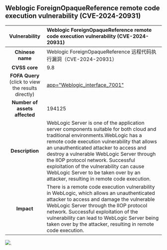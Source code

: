 ## 			Weblogic ForeignOpaqueReference remote code execution vulnerability (CVE-2024-20931)

|   **Vulnerability**  | 		Weblogic ForeignOpaqueReference remote code execution vulnerability (CVE-2024-20931)  |
| :----:   | :-----|
|  **Chinese name**  | 	Weblogic ForeignOpaqueReference 远程代码执行漏洞（CVE-2024-20931） |
| **CVSS core**  | 9.8 |
| **FOFA Query**  (click to view the results directly)| [app="Weblogic_interface_7001"](https://en.fofa.info/result?qbase64=KGJvZHk9IldlbGNvbWUgdG8gV2ViTG9naWMgU2VydmVyIil8fCh0aXRsZT09IkVycm9yIDQwNC0tTm90IEZvdW5kIikgfHwgKCgoYm9keT0iPGgxPkJFQSBXZWJMb2dpYyBTZXJ2ZXIiIHx8IHNlcnZlcj0iV2VibG9naWMiIHx8IGJvZHk9ImNvbnRlbnQ9XCJXZWJMb2dpYyBTZXJ2ZXIiIHx8IGJvZHk9IjxoMT5XZWxjb21lIHRvIFdlYmxvZ2ljIEFwcGxpY2F0aW9uIiB8fCBib2R5PSI8aDE%2BQkVBIFdlYkxvZ2ljIFNlcnZlciIpICYmIGhlYWRlciE9ImNvdWNoZGIiICYmIGhlYWRlciE9ImJvYSIgJiYgaGVhZGVyIT0iUm91dGVyT1MiICYmIGhlYWRlciE9IlgtR2VuZXJhdG9yOiBEcnVwYWwiKSB8fCAoYmFubmVyPSJXZWJsb2dpYyIgJiYgYmFubmVyIT0iY291Y2hkYiIgJiYgYmFubmVyIT0iZHJ1cGFsIiAmJiBiYW5uZXIhPSIgQXBhY2hlLFRvbWNhdCxKYm9zcyIgJiYgYmFubmVyIT0iUmVlQ2FtIElQIENhbWVyYSIgJiYgYmFubmVyIT0iPGgyPkJsb2cgQ29tbWVudHM8L2gyPiIpKSB8fCAocG9ydD0iNzAwMSIgJiYgcHJvdG9jb2w9PSJ3ZWJsb2dpYyIp)|
| **Number of assets affected**  | 	194125 |
| **Description**  | 		WebLogic Server is one of the application server components suitable for both cloud and traditional environments.WebLogic has a remote code execution vulnerability that allows an unauthenticated attacker to access and destroy a vulnerable WebLogic Server through the IIOP protocol network. Successful exploitation of the vulnerability can cause WebLogic Server to be taken over by an attacker, resulting in remote code execution. |
| **Impact** | There is a remote code execution vulnerability in WebLogic, which allows an unauthenticated attacker to access and damage the vulnerable WebLogic Server through the IIOP protocol network. Successful exploitation of the vulnerability can lead to WebLogic Server being taken over by the attacker, resulting in remote code execution. |

![](https://s3.bmp.ovh/imgs/2024/02/22/1919f42ca2a57a19.gif).

